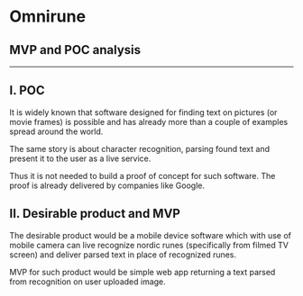 # Omnirune

## MVP and POC analysis

---

## I. POC

It is widely known that software designed for finding text on pictures (or movie frames) is possible and has already more than a couple of examples spread around the world.

The same story is about character recognition, parsing found text and present it to the user as a live service.

Thus it is not needed to build a proof of concept for such software. The proof is already delivered by companies like Google.

## II. Desirable product and MVP

The desirable product would be a mobile device software which with use of mobile camera can live recognize nordic runes (specifically from filmed TV screen) and deliver parsed text in place of recognized runes.

MVP for such product would be simple web app returning a text parsed from recognition on user uploaded image.
